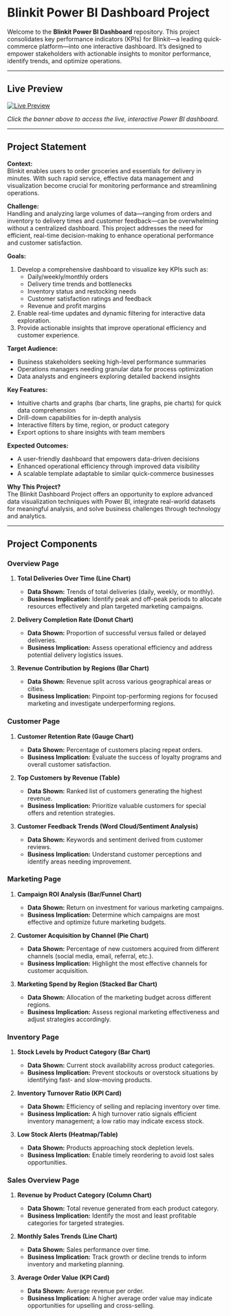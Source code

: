 # Blinkit Power BI Dashboard Project

Welcome to the **Blinkit Power BI Dashboard** repository. This project consolidates key performance indicators (KPIs) for Blinkit—a leading quick-commerce platform—into one interactive dashboard. It’s designed to empower stakeholders with actionable insights to monitor performance, identify trends, and optimize operations.

---

## Live Preview

[![Live Preview](https://res.cloudinary.com/ds6um53cx/image/upload/v1739973517/oxbxps0hagawlarrcalj.jpg)](https://bi-dashboard.netlify.app/blinkit/)

*Click the banner above to access the live, interactive Power BI dashboard.*

---

## Project Statement

**Context:**  
Blinkit enables users to order groceries and essentials for delivery in minutes. With such rapid service, effective data management and visualization become crucial for monitoring performance and streamlining operations.

**Challenge:**  
Handling and analyzing large volumes of data—ranging from orders and inventory to delivery times and customer feedback—can be overwhelming without a centralized dashboard. This project addresses the need for efficient, real-time decision-making to enhance operational performance and customer satisfaction.

**Goals:**  
1. Develop a comprehensive dashboard to visualize key KPIs such as:
   - Daily/weekly/monthly orders
   - Delivery time trends and bottlenecks
   - Inventory status and restocking needs
   - Customer satisfaction ratings and feedback
   - Revenue and profit margins
2. Enable real-time updates and dynamic filtering for interactive data exploration.
3. Provide actionable insights that improve operational efficiency and customer experience.

**Target Audience:**  
- Business stakeholders seeking high-level performance summaries  
- Operations managers needing granular data for process optimization  
- Data analysts and engineers exploring detailed backend insights

**Key Features:**  
- Intuitive charts and graphs (bar charts, line graphs, pie charts) for quick data comprehension  
- Drill-down capabilities for in-depth analysis  
- Interactive filters by time, region, or product category  
- Export options to share insights with team members

**Expected Outcomes:**  
- A user-friendly dashboard that empowers data-driven decisions  
- Enhanced operational efficiency through improved data visibility  
- A scalable template adaptable to similar quick-commerce businesses

**Why This Project?**  
The Blinkit Dashboard Project offers an opportunity to explore advanced data visualization techniques with Power BI, integrate real-world datasets for meaningful analysis, and solve business challenges through technology and analytics.

---

## Project Components

### Overview Page

1. **Total Deliveries Over Time (Line Chart)**  
   - **Data Shown:** Trends of total deliveries (daily, weekly, or monthly).  
   - **Business Implication:** Identify peak and off-peak periods to allocate resources effectively and plan targeted marketing campaigns.

2. **Delivery Completion Rate (Donut Chart)**  
   - **Data Shown:** Proportion of successful versus failed or delayed deliveries.  
   - **Business Implication:** Assess operational efficiency and address potential delivery logistics issues.

3. **Revenue Contribution by Regions (Bar Chart)**  
   - **Data Shown:** Revenue split across various geographical areas or cities.  
   - **Business Implication:** Pinpoint top-performing regions for focused marketing and investigate underperforming regions.

### Customer Page

1. **Customer Retention Rate (Gauge Chart)**  
   - **Data Shown:** Percentage of customers placing repeat orders.  
   - **Business Implication:** Evaluate the success of loyalty programs and overall customer satisfaction.

2. **Top Customers by Revenue (Table)**  
   - **Data Shown:** Ranked list of customers generating the highest revenue.  
   - **Business Implication:** Prioritize valuable customers for special offers and retention strategies.

3. **Customer Feedback Trends (Word Cloud/Sentiment Analysis)**  
   - **Data Shown:** Keywords and sentiment derived from customer reviews.  
   - **Business Implication:** Understand customer perceptions and identify areas needing improvement.

### Marketing Page

1. **Campaign ROI Analysis (Bar/Funnel Chart)**  
   - **Data Shown:** Return on investment for various marketing campaigns.  
   - **Business Implication:** Determine which campaigns are most effective and optimize future marketing budgets.

2. **Customer Acquisition by Channel (Pie Chart)**  
   - **Data Shown:** Percentage of new customers acquired from different channels (social media, email, referral, etc.).  
   - **Business Implication:** Highlight the most effective channels for customer acquisition.

3. **Marketing Spend by Region (Stacked Bar Chart)**  
   - **Data Shown:** Allocation of the marketing budget across different regions.  
   - **Business Implication:** Assess regional marketing effectiveness and adjust strategies accordingly.

### Inventory Page

1. **Stock Levels by Product Category (Bar Chart)**  
   - **Data Shown:** Current stock availability across product categories.  
   - **Business Implication:** Prevent stockouts or overstock situations by identifying fast- and slow-moving products.

2. **Inventory Turnover Ratio (KPI Card)**  
   - **Data Shown:** Efficiency of selling and replacing inventory over time.  
   - **Business Implication:** A high turnover ratio signals efficient inventory management; a low ratio may indicate excess stock.

3. **Low Stock Alerts (Heatmap/Table)**  
   - **Data Shown:** Products approaching stock depletion levels.  
   - **Business Implication:** Enable timely reordering to avoid lost sales opportunities.

### Sales Overview Page

1. **Revenue by Product Category (Column Chart)**  
   - **Data Shown:** Total revenue generated from each product category.  
   - **Business Implication:** Identify the most and least profitable categories for targeted strategies.

2. **Monthly Sales Trends (Line Chart)**  
   - **Data Shown:** Sales performance over time.  
   - **Business Implication:** Track growth or decline trends to inform inventory and marketing planning.

3. **Average Order Value (KPI Card)**  
   - **Data Shown:** Average revenue per order.  
   - **Business Implication:** A higher average order value may indicate opportunities for upselling and cross-selling.
   

